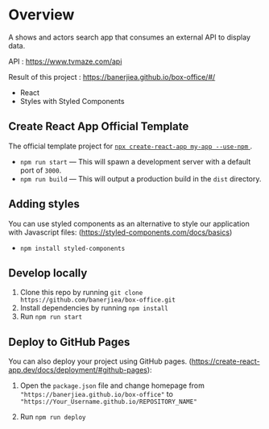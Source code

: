 # Overview

A shows and actors search app that consumes an external API to display data.

API : https://www.tvmaze.com/api

Result of this project : https://banerjiea.github.io/box-office/#/

- React
- Styles with Styled Components

## Create React App Official Template

The official template project for [ `npx create-react-app my-app --use-npm` ](https://create-react-app.dev/docs/getting-started/).

- `npm run start` — This will spawn a development server with a default port of `3000`.
- `npm run build` — This will output a production build in the `dist` directory.

## Adding styles

You can use styled components as an alternative to style our application with Javascript files: (https://styled-components.com/docs/basics)

- `npm install styled-components`

## Develop locally

1. Clone this repo by running `git clone https://github.com/banerjiea/box-office.git`
2. Install dependencies by running `npm install`
3. Run `npm run start`

## Deploy to GitHub Pages

You can also deploy your project using GitHub pages.
(https://create-react-app.dev/docs/deployment/#github-pages):

1. Open the `package.json` file and change homepage from `"https://banerjiea.github.io/box-office"` to `"https://Your_Username.github.io/REPOSITORY_NAME"`

2. Run `npm run deploy`
